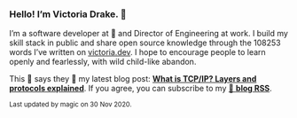 ### Hello! I’m Victoria Drake. 👋

I’m a software developer at 💜 and Director of Engineering at work. I build my skill stack in public and share open source knowledge through the 108253 words I’ve written on [victoria.dev](https://victoria.dev). I hope to encourage people to learn openly and fearlessly, with wild child-like abandon.

This 🌮 says they 🙌 my latest blog post: **[What is TCP/IP? Layers and protocols explained](https://victoria.dev/blog/what-is-tcp/ip-layers-and-protocols-explained/)**. If you agree, you can subscribe to my [📡 **blog RSS**](https://victoria.dev/index.xml).

<sub>Last updated by magic on 30 Nov 2020.</sub>
